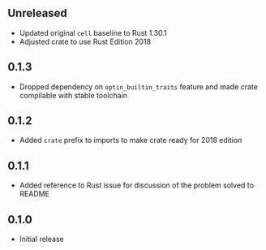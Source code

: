 Unreleased
----------
- Updated original `cell` baseline to Rust 1.30.1
- Adjusted crate to use Rust Edition 2018


0.1.3
-----
- Dropped dependency on `optin_builtin_traits` feature and made crate
  compilable with stable toolchain


0.1.2
-----
- Added `crate` prefix to imports to make crate ready for 2018 edition


0.1.1
-----
- Added reference to Rust issue for discussion of the problem solved
  to README


0.1.0
-----
- Initial release
